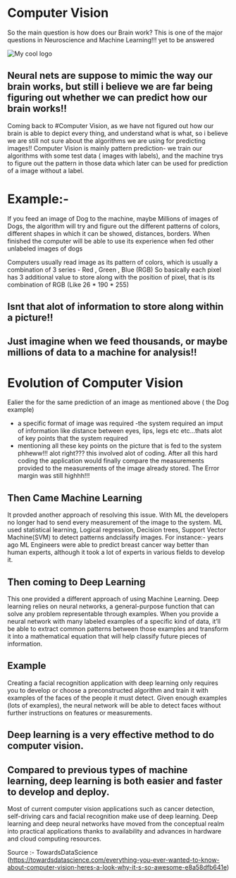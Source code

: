 # Computer Vision
So the main question is how does our Brain work?
This is one of the major questions in Neuroscience and Machine Learning!!! yet to be answered

<img src="C:\Users\Abhishek\Desktop\My_Projects\Northeastern\CV.png" alt="My cool logo"/>

## Neural nets are suppose to mimic the way our brain works, but still i believe we are far being figuring out whether we can predict how our brain works!!

Coming back to #Computer Vision, 
as we have not figured out how our brain is able to depict every thing, and understand what is what, so i believe we are still not sure about the algorithms we are using for predicting images!!
Computer Vision is mainly pattern prediction- we train our algorithms with some test data ( images with labels), and the machine trys to figure out the pattern in those data which later can be used for prediction of a image without a label.
# Example:-
If you feed an image of Dog to the machine, maybe Millions of images of Dogs, 
the algorithm will try and figure out the different patterns of colors, different shapes in which it can be showed, distances, borders.
When finished the computer will be able to use its experience when fed other unlabeled images of dogs

Computers usually read image as its pattern of colors, which is usually a combination of 3 series - Red , Green , Blue (RGB)
So basically each pixel has 3 additional value to store along with the position of pixel, that is its combination of RGB (Like 26 * 190 * 255)
## Isnt that alot of information to store along within a picture!!
## Just imagine when we feed thousands, or maybe millions of data to a machine for analysis!!

# Evolution of Computer Vision 
Ealier the for the same prediction of an image as mentioned above ( the Dog example)
- a specific format of image was required
-the system required an imput of information like distance between eyes, lips, legs etc etc...thats alot of key points that the system required 
- mentioning all these key points on the picture that is fed to the system
phheww!!! alot right???
this involved alot of coding.
After all this hard coding the application would finally compare the measurements provided to the measurements of the image already stored.
The Error margin was still highhh!!!

## Then Came Machine Learning
It provded another approach of resolving this issue. With ML the developers no longer had to send every measurement of the image to the system.
ML used statistical learning, Logical regression, Decision trees, Support Vector Machine(SVM) to detect patterns andclassify images.
For instance:- years ago ML Engineers were able to predict breast cancer way better than human experts, although it took a lot of experts in various fields to develop it.

## Then coming to Deep Learning
This one provided a different approach of using Machine Learning. Deep learning relies on neural networks, a general-purpose function that can solve any problem representable through examples. When you provide a neural network with many labeled examples of a specific kind of data, it’ll be able to extract common patterns between those examples and transform it into a mathematical equation that will help classify future pieces of information.

## Example 
Creating a facial recognition application with deep learning only requires you to develop or choose a preconstructed algorithm and train it with examples of the faces of the people it must detect. Given enough examples (lots of examples), the neural network will be able to detect faces without further instructions on features or measurements.
## Deep learning is a very effective method to do computer vision. 

## Compared to previous types of machine learning, deep learning is both easier and faster to develop and deploy.
Most of current computer vision applications such as cancer detection, self-driving cars and facial recognition make use of deep learning. Deep learning and deep neural networks have moved from the conceptual realm into practical applications thanks to availability and advances in hardware and cloud computing resources.










Source :- TowardsDataScience (https://towardsdatascience.com/everything-you-ever-wanted-to-know-about-computer-vision-heres-a-look-why-it-s-so-awesome-e8a58dfb641e)